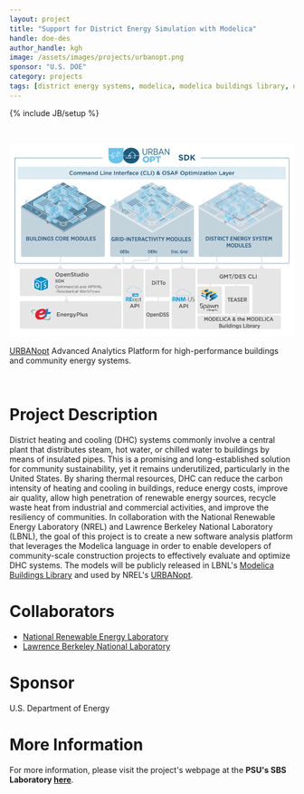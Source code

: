 ```yaml
---
layout: project
title: "Support for District Energy Simulation with Modelica"
handle: doe-des
author_handle: kgh
image: /assets/images/projects/urbanopt.png
sponsor: "U.S. DOE"
category: projects
tags: [district energy systems, modelica, modelica buildings library, urbanopt, district heating, district cooling, steam, control co-design, optimization]
---
```

{% include JB/setup %}

&nbsp;

<img src="/assets/images/projects/urbanopt.png" alt="URBANopt" style="width:700px;"/>

[URBANopt](https://docs.urbanopt.net/) Advanced Analytics Platform for high-performance buildings and community energy systems.

&nbsp;

# Project Description

District heating and cooling (DHC) systems commonly involve a central plant that distributes steam, hot water, 
or chilled water to buildings by means of insulated pipes. This is a promising and long-established solution 
for community sustainability, yet it remains underutilized, particularly in the United States. By sharing 
thermal resources, DHC can reduce the carbon intensity of heating and cooling in buildings, reduce energy costs, 
improve air quality, allow high penetration of renewable energy sources, recycle waste heat from industrial and 
commercial activities, and improve the resiliency of communities. In collaboration with the National Renewable 
Energy Laboratory (NREL) and Lawrence Berkeley National Laboratory (LBNL), the goal of this project is to create 
a new software analysis platform that leverages the Modelica language in order to enable developers of community-scale 
construction projects to effectively evaluate and optimize DHC systems. The models will be publicly released in 
LBNL's [Modelica Buildings Library](https://simulationresearch.lbl.gov/modelica/) and used by NREL's [URBANopt](https://www.nrel.gov/buildings/urbanopt.html).



# Collaborators

- [National Renewable Energy Laboratory](https://www.nrel.gov/)
- [Lawrence Berkeley National Laboratory](https://www.lbl.gov/)

# Sponsor

U.S. Department of Energy

# More Information

For more information, please visit the project's webpage at the **PSU's SBS Laboratory [here](https://sites.psu.edu/sbslab/research/city/support-for-district-energy-simulation-with-modelica/)**.

